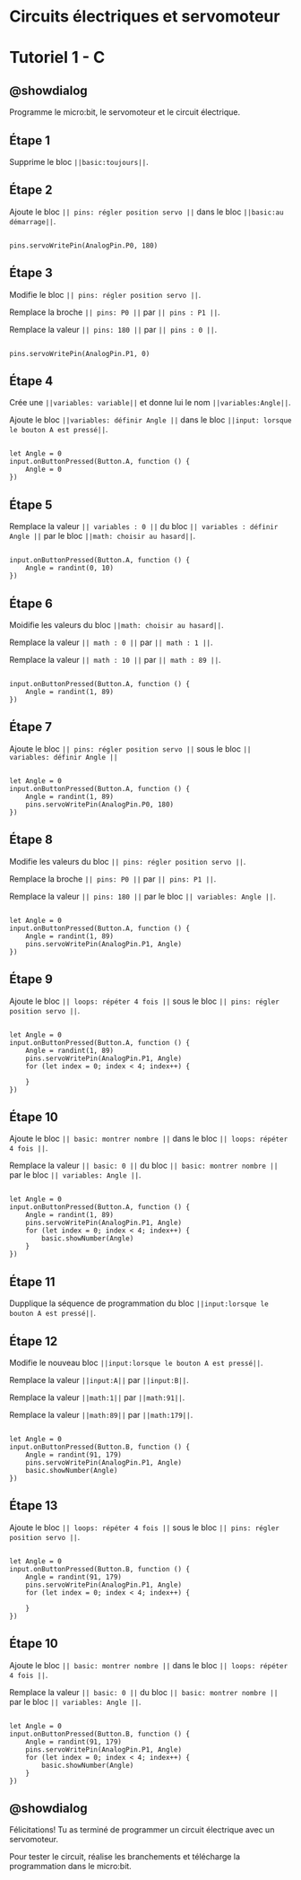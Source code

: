 # Circuits électriques et servomoteur

# Tutoriel 1 - C

## @showdialog

Programme le micro:bit, le servomoteur et le circuit électrique.

## Étape 1

Supprime le bloc ``||basic:toujours||``.

## Étape 2

Ajoute le bloc ``|| pins: régler position servo ||`` dans le bloc ``||basic:au démarrage||``.


```blocks

pins.servoWritePin(AnalogPin.P0, 180)

```

## Étape 3

Modifie le bloc ``|| pins: régler position servo ||``.

Remplace la broche ``|| pins: P0 ||`` par ``|| pins : P1 ||``.

Remplace la valeur ``|| pins: 180 ||`` par ``|| pins : 0 ||``.

```blocks

pins.servoWritePin(AnalogPin.P1, 0)

```

## Étape 4

Crée une ``||variables: variable||`` et donne lui le nom ``||variables:Angle||``.

Ajoute le bloc ``||variables: définir Angle ||`` dans le bloc ``||input: lorsque le bouton A est pressé||``.

```blocks

let Angle = 0
input.onButtonPressed(Button.A, function () {
    Angle = 0
})

```

## Étape 5

Remplace la valeur ``|| variables : 0 ||`` du bloc ``|| variables : définir Angle ||`` par le bloc ``||math: choisir au hasard||``.

```blocks

input.onButtonPressed(Button.A, function () {
    Angle = randint(0, 10)
})

```

## Étape 6

Moidifie les valeurs du bloc ``||math: choisir au hasard||``.

Remplace la valeur ``|| math : 0 ||`` par ``|| math : 1 ||``.

Remplace la valeur ``|| math : 10 ||`` par ``|| math : 89 ||``.

```blocks

input.onButtonPressed(Button.A, function () {
    Angle = randint(1, 89)
})

```

## Étape 7

Ajoute le bloc ``|| pins: régler position servo ||`` sous le bloc ``|| variables: définir Angle ||``

```blocks

let Angle = 0
input.onButtonPressed(Button.A, function () {
    Angle = randint(1, 89)
    pins.servoWritePin(AnalogPin.P0, 180)
})

```

## Étape 8

Modifie les valeurs du bloc ``|| pins: régler position servo ||``.

Remplace la broche ``|| pins: P0 ||`` par ``|| pins: P1 ||``.

Remplace la valeur ``|| pins: 180 ||`` par le bloc ``|| variables: Angle ||``.

```blocks

let Angle = 0
input.onButtonPressed(Button.A, function () {
    Angle = randint(1, 89)
    pins.servoWritePin(AnalogPin.P1, Angle)
})

```

## Étape 9

Ajoute le bloc ``|| loops: répéter 4 fois ||`` sous le bloc ``|| pins: régler position servo ||``.

```blocks

let Angle = 0
input.onButtonPressed(Button.A, function () {
    Angle = randint(1, 89)
    pins.servoWritePin(AnalogPin.P1, Angle)
    for (let index = 0; index < 4; index++) {
    	
    }
})

```

## Étape 10

Ajoute le bloc ``|| basic: montrer nombre ||`` dans le bloc ``|| loops: répéter 4 fois ||``.

Remplace la valeur ``|| basic: 0 ||`` du bloc ``|| basic: montrer nombre ||`` par le bloc ``|| variables: Angle ||``.

```blocks

let Angle = 0
input.onButtonPressed(Button.A, function () {
    Angle = randint(1, 89)
    pins.servoWritePin(AnalogPin.P1, Angle)
    for (let index = 0; index < 4; index++) {
        basic.showNumber(Angle)
    }
})

```


## Étape 11

Dupplique la séquence de programmation du bloc ``||input:lorsque le bouton A est pressé||``.

## Étape 12

Modifie le nouveau bloc ``||input:lorsque le bouton A est pressé||``.

Remplace la valeur ``||input:A||`` par ``||input:B||``.

Remplace la valeur ``||math:1||`` par ``||math:91||``.

Remplace la valeur ``||math:89||`` par ``||math:179||``.

```blocks

let Angle = 0
input.onButtonPressed(Button.B, function () {
    Angle = randint(91, 179)
    pins.servoWritePin(AnalogPin.P1, Angle)
    basic.showNumber(Angle)
})

```

## Étape 13

Ajoute le bloc ``|| loops: répéter 4 fois ||`` sous le bloc ``|| pins: régler position servo ||``.

```blocks

let Angle = 0
input.onButtonPressed(Button.B, function () {
    Angle = randint(91, 179)
    pins.servoWritePin(AnalogPin.P1, Angle)
    for (let index = 0; index < 4; index++) {
    	
    }
})

```

## Étape 10

Ajoute le bloc ``|| basic: montrer nombre ||`` dans le bloc ``|| loops: répéter 4 fois ||``.

Remplace la valeur ``|| basic: 0 ||`` du bloc ``|| basic: montrer nombre ||`` par le bloc ``|| variables: Angle ||``.

```blocks

let Angle = 0
input.onButtonPressed(Button.B, function () {
    Angle = randint(91, 179)
    pins.servoWritePin(AnalogPin.P1, Angle)
    for (let index = 0; index < 4; index++) {
        basic.showNumber(Angle)
    }
})

```

## @showdialog 

Félicitations! Tu as terminé de programmer un circuit électrique avec un servomoteur.

Pour tester le circuit, réalise les branchements et télécharge la programmation dans le micro:bit.
